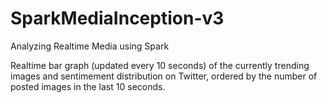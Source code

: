 # SparkMediaInception-v3
Analyzing Realtime Media using Spark


Realtime bar graph (updated every 10 seconds) of the currently trending images and sentimement distribution on Twitter, ordered by the number of posted images in the last 10 seconds.

